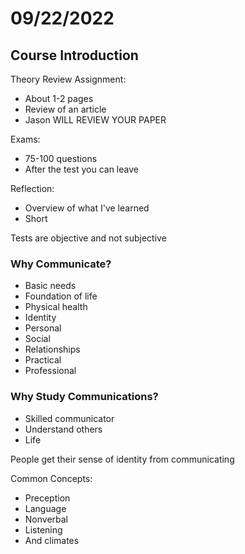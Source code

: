 # 09/22/2022

## Course Introduction

Theory Review Assignment:

- About 1-2 pages
- Review of an article
- Jason WILL REVIEW YOUR PAPER

Exams:

- 75-100 questions
- After the test you can leave

Reflection:

- Overview of what I've learned
- Short

Tests are objective and not subjective

### Why Communicate?

- Basic needs
- Foundation of life
- Physical health
- Identity
- Personal
- Social
- Relationships
- Practical
- Professional

### Why Study Communications?

- Skilled communicator
- Understand others
- Life

People get their sense of identity from communicating

Common Concepts:

- Preception
- Language
- Nonverbal
- Listening
- And climates

